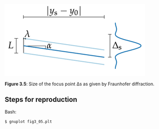 ![Fig 3.5](fig3_05.png)

**Figure 3.5**: Size of the focus point ∆s as given by Fraunhofer diffraction.

## Steps for reproduction

Bash:
```Bash
$ gnuplot fig3_05.plt
```
